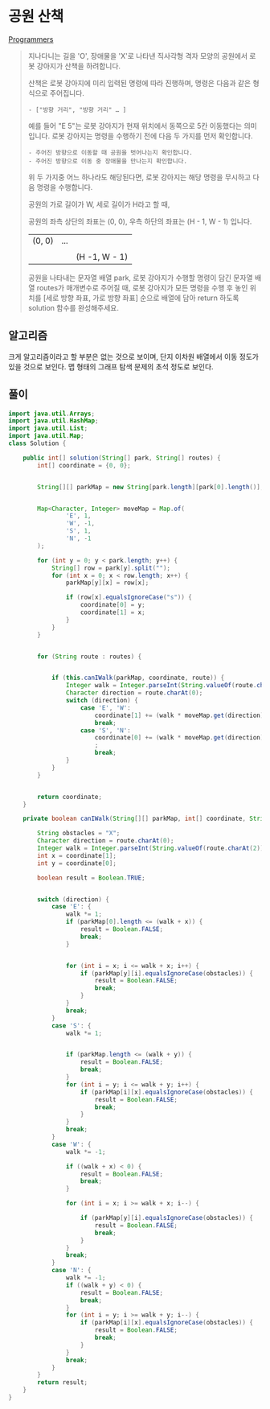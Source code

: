 # 공원 산책

[Programmers](https://school.programmers.co.kr/learn/courses/30/lessons/172928)
> 지나다니는 길을 'O', 장애물을 'X'로 나타낸 직사각형 격자 모양의 공원에서
> 로봇 강아지가 산책을 하려합니다.
> 
> 산책은 로봇 강아지에 미리 입력된 명령에 따라 진행하며,
> 명령은 다음과 같은 형식으로 주어집니다.
> 
>     - ["방향 거리", "방향 거리" … ]
> 
> 예를 들어 "E 5"는 로봇 강아지가 현재 위치에서 동쪽으로 5칸 이동했다는 의미입니다.
> 로봇 강아지는 명령을 수행하기 전에 다음 두 가지를 먼저 확인합니다.
> 
>     - 주어진 방향으로 이동할 때 공원을 벗어나는지 확인합니다.
>     - 주어진 방향으로 이동 중 장애물을 만나는지 확인합니다.
> 
> 위 두 가지중 어느 하나라도 해당된다면,
> 로봇 강아지는 해당 명령을 무시하고 다음 명령을 수행합니다.
> 
> 공원의 가로 길이가 W, 세로 길이가 H라고 할 때,
> 
> 공원의 좌측 상단의 좌표는 (0, 0),
> 우측 하단의 좌표는 (H - 1, W - 1) 입니다.
> 
>  <table>
>      <tr>
>          <td>(0, 0)</td>
>          <td> ... </td>
>          <td></td>
>      </tr>
>      <tr>
>           <td></td>
>           <td></td>
>           <td></td>
>       </tr>
>       <tr>
>           <td></td>
>           <td></td>
>           <td>(H -1, W - 1)</td>
>       </tr>
>  </table>
> 
> 
> 공원을 나타내는 문자열 배열 park,
> 로봇 강아지가 수행할 명령이 담긴 문자열 배열 routes가 매개변수로 주어질 때,
> 로봇 강아지가 모든 명령을 수행 후 놓인 위치를 [세로 방향 좌표, 가로 방향 좌표] 순으로
> 배열에 담아 return 하도록 solution 함수를 완성해주세요.
> 

## 알고리즘
크게 알고리즘이라고 할 부분은 없는 것으로 보이며, 단지 이차원 배열에서 이동 정도가 있을 것으로 보인다.
맵 형태의 그래프 탐색 문제의 초석 정도로 보인다.

## 풀이

```java
import java.util.Arrays;
import java.util.HashMap;
import java.util.List;
import java.util.Map;
class Solution {

    public int[] solution(String[] park, String[] routes) {
        int[] coordinate = {0, 0};


        String[][] parkMap = new String[park.length][park[0].length()];


        Map<Character, Integer> moveMap = Map.of(
                'E', 1,
                'W', -1,
                'S', 1,
                'N', -1
        );

        for (int y = 0; y < park.length; y++) {
            String[] row = park[y].split("");
            for (int x = 0; x < row.length; x++) {
                parkMap[y][x] = row[x];

                if (row[x].equalsIgnoreCase("s")) {
                    coordinate[0] = y;
                    coordinate[1] = x;
                }
            }
        }


        for (String route : routes) {


            if (this.canIWalk(parkMap, coordinate, route)) {
                Integer walk = Integer.parseInt(String.valueOf(route.charAt(2)));
                Character direction = route.charAt(0);
                switch (direction) {
                    case 'E', 'W':
                        coordinate[1] += (walk * moveMap.get(direction));
                        break;
                    case 'S', 'N':
                        coordinate[0] += (walk * moveMap.get(direction));
                        ;
                        break;
                }
            }
        }


        return coordinate;
    }

    private boolean canIWalk(String[][] parkMap, int[] coordinate, String route) {

        String obstacles = "X";
        Character direction = route.charAt(0);
        Integer walk = Integer.parseInt(String.valueOf(route.charAt(2)));
        int x = coordinate[1];
        int y = coordinate[0];

        boolean result = Boolean.TRUE;


        switch (direction) {
            case 'E': {
                walk *= 1;
                if (parkMap[0].length <= (walk + x)) {
                    result = Boolean.FALSE;
                    break;
                }


                for (int i = x; i <= walk + x; i++) {
                    if (parkMap[y][i].equalsIgnoreCase(obstacles)) {
                        result = Boolean.FALSE;
                        break;
                    }
                }
                break;
            }
            case 'S': {
                walk *= 1;


                if (parkMap.length <= (walk + y)) {
                    result = Boolean.FALSE;
                    break;
                }
                for (int i = y; i <= walk + y; i++) {
                    if (parkMap[i][x].equalsIgnoreCase(obstacles)) {
                        result = Boolean.FALSE;
                        break;
                    }
                }
                break;
            }
            case 'W': {
                walk *= -1;

                if ((walk + x) < 0) {
                    result = Boolean.FALSE;
                    break;
                }

                for (int i = x; i >= walk + x; i--) {

                    if (parkMap[y][i].equalsIgnoreCase(obstacles)) {
                        result = Boolean.FALSE;
                        break;
                    }
                }
                break;
            }
            case 'N': {
                walk *= -1;
                if ((walk + y) < 0) {
                    result = Boolean.FALSE;
                    break;
                }
                for (int i = y; i >= walk + y; i--) {
                    if (parkMap[i][x].equalsIgnoreCase(obstacles)) {
                        result = Boolean.FALSE;
                        break;
                    }
                }
                break;
            }
        }
        return result;
    }
}
```
